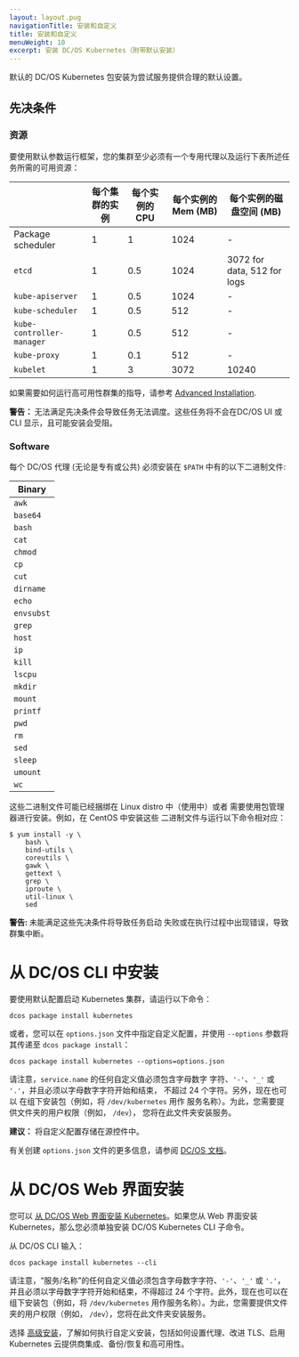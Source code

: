 ```yaml
---
layout: layout.pug
navigationTitle: 安装和自定义
title: 安装和自定义
menuWeight: 10
excerpt: 安装 DC/OS Kubernetes（附带默认安装）
---
```


默认的 DC/OS Kubernetes 包安装为尝试服务提供合理的默认设置。

## 先决条件

### 资源

要使用默认参数运行框架，您的集群至少必须有一个专用代理以及运行下表所述任务所需的可用资源：

| | 每个集群的实例 | 每个实例的 CPU | 每个实例的 Mem (MB) | 每个实例的磁盘空间 (MB) |
| ----------------------- | --------------------- | ---------------- | --------------------- | --------------------------- |
| Package scheduler       | 1                     | 1                | 1024                  | -                           |
| `etcd`                    | 1                     | 0.5              | 1024                  | 3072 for data, 512 for logs |
| `kube-apiserver`          | 1                     | 0.5              | 1024                  | -                           |
| `kube-scheduler`          | 1                     | 0.5              | 512                   | -                           |
| `kube-controller-manager` | 1                     | 0.5              | 512                   | -                           |
| `kube-proxy`              | 1                     | 0.1              | 512                   | -                           |
| `kubelet`                 | 1                     | 3                | 3072                  | 10240                       |

如果需要如何运行高可用性群集的指导，请参考
[Advanced Installation](../advanced-install).

<p class="message--warning"><strong>警告： </strong>无法满足先决条件会导致任务无法调度。这些任务将不会在DC/OS UI 或 CLI 显示，且可能安装会受阻。</p>

### Software

每个 DC/OS 代理 (无论是专有或公共) 必须安装在 `$PATH` 中有的以下二进制文件:

| Binary     |
| ---------- |
| `awk`      |
| `base64`   |
| `bash`     |
| `cat`      |
| `chmod`    |
| `cp`       |
| `cut`      |
| `dirname`  |
| `echo`     |
| `envsubst` |
| `grep`     |
| `host`     |
| `ip`       |
| `kill`     |
| `lscpu`    |
| `mkdir`    |
| `mount`    |
| `printf`   |
| `pwd`      |
| `rm`       |
| `sed`      |
| `sleep`    |
| `umount`   |
| `wc`       |

这些二进制文件可能已经捆绑在 Linux distro 中（使用中）或者
需要使用包管理器进行安装。例如，在 CentOS 中安装这些
二进制文件与运行以下命令相对应：

```shell
$ yum install -y \
    bash \
    bind-utils \
    coreutils \
    gawk \
    gettext \
    grep \
    iproute \
    util-linux \
    sed
```

<p class="message--warning"><strong>警告: </strong>未能满足这些先决条件将导致任务启动
失败或在执行过程中出现错误，导致群集中断。</p>


# 从 DC/OS CLI 中安装

要使用默认配置启动 Kubernetes 集群，请运行以下命令：

```shell
dcos package install kubernetes
```

或者，您可以在 `options.json` 文件中指定自定义配置，并使用 `--options` 参数将其传递至 `dcos package install`：

```shell
dcos package install kubernetes --options=options.json
```

请注意，`service.name` 的任何自定义值必须包含字母数字
字符、`'-'`、`'_'` 或 `'.'`，并且必须以字母数字字符开始和结束，
不超过 24 个字符。另外，现在也可以
在组下安装包（例如，将 `/dev/kubernetes` 用作
服务名称）。为此，您需要提供文件夹的用户权限（例如， `/dev`），
您将在此文件夹安装服务。

**建议：** 将自定义配置存储在源控件中。

有关创建 `options.json` 文件的更多信息，请参阅 [DC/OS 文档](/cn/1.11/deploying-services/config-universe-service/)。

# 从 DC/OS Web 界面安装

您可以 [从 DC/OS Web 界面安装 Kubernetes](/cn/1.11/deploying-services/install/)。如果您从 Web 界面安装 Kubernetes，那么您必须单独安装 DC/OS Kubernetes CLI 子命令。

从 DC/OS CLI 输入：

```shell
dcos package install kubernetes --cli
```
请注意，“服务/名称”的任何自定义值必须包含字母数字字符、`'-'`、`'_'` 或 `'.'`，并且必须以字母数字字符开始和结束，不得超过 24 个字符。此外，现在也可以在组下安装包（例如，将 `/dev/kubernetes` 用作服务名称）。为此，您需要提供文件夹的用户权限（例如， `/dev`），您将在此文件夹安装服务。

选择 [高级安装](/cn/services/kubernetes/1.2.1-1.10.6/advanced-install)，了解如何执行自定义安装，包括如何设置代理、改进 TLS、启用 Kubernetes 云提供商集成、备份/恢复和高可用性。

